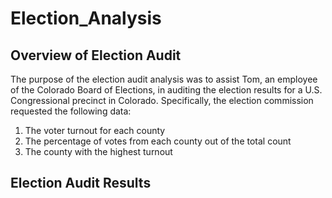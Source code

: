 # Election_Analysis

## Overview of Election Audit

The purpose of the election audit analysis was to assist Tom, an employee of the Colorado Board of Elections, in auditing the election results for a U.S. Congressional precinct in Colorado.  Specifically, the election commission requested the following data: 
<ol>
  <li>The voter turnout for each county</li>
  <li>The percentage of votes from each county out of the total count</li>
  <li>The county with the highest turnout</li>
</ol>

## Election Audit Results


